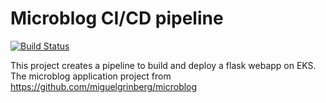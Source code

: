 # Microblog CI/CD pipeline
[![Build Status](http://ec2-54-186-233-125.us-west-2.compute.amazonaws.com:8080/buildStatus/icon?job=microblog%2Fmaster)](http://ec2-54-186-233-125.us-west-2.compute.amazonaws.com:8080/job/microblog/job/master/)

This project creates a pipeline to build and deploy a flask webapp on EKS. The microblog application project from https://github.com/miguelgrinberg/microblog 
